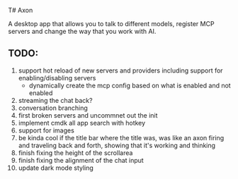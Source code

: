 T# Axon

A desktop app that allows you to talk to different models, register MCP servers and change the way that you work with AI.

## TODO:

1. support hot reload of new servers and providers including support for enabling/disabling servers
   - dynamically create the mcp config based on what is enabled and not enabled
2. streaming the chat back?
3. conversation branching
4. first broken servers and uncommnet out the init
5. implement cmdk all app search with hotkey
6. support for images
7. be kinda cool if the title bar where the title was, was like an axon firing and traveling back and forth, showing that it's working and thinking
8. finish fixing the height of the scrollarea
9. finish fixing the alignment of the chat input
10. update dark mode styling
